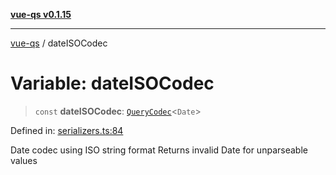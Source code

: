 [**vue-qs v0.1.15**](../README.md)

***

[vue-qs](../README.md) / dateISOCodec

# Variable: dateISOCodec

> `const` **dateISOCodec**: [`QueryCodec`](../type-aliases/QueryCodec.md)\<`Date`\>

Defined in: [serializers.ts:84](https://github.com/iamsomraj/vue-qs/blob/479c0d0dd04c282413431d3d2112e6dc9639b922/src/serializers.ts#L84)

Date codec using ISO string format
Returns invalid Date for unparseable values
